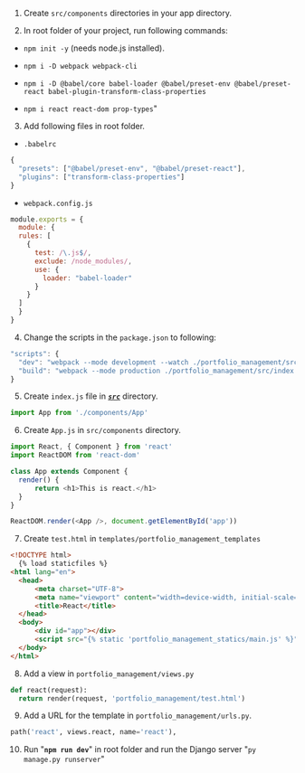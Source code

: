 1. Create `src/components` directories in your app directory.

   

2. In root folder of your project, run following commands:

  * `npm init -y` (needs node.js installed).

  

  * `npm i -D webpack webpack-cli`

  

  * `npm i -D @babel/core babel-loader @babel/preset-env @babel/preset-react babel-plugin-transform-class-properties`

  

  * `npm i react react-dom prop-types`"

  

3. Add following files in root folder.

  * `.babelrc`

  ```javascript
  {
    "presets": ["@babel/preset-env", "@babel/preset-react"],
    "plugins": ["transform-class-properties"]
  }
  ```

  * `webpack.config.js`

  ```javascript
  module.exports = {
    module: {
  	rules: [
  	  {
  		test: /\.js$/,
  		exclude: /node_modules/,
  		use: {
  		  loader: "babel-loader"
  		}
  	  }
  	]
    }
  }
  ```


4. Change the scripts in the `package.json` to following:

  ```javascript
  "scripts": {
  	"dev": "webpack --mode development --watch ./portfolio_management/src/index.js --output ./static/portfolio_management_statics/main.js",
  	"build": "webpack --mode production ./portfolio_management/src/index.js --output ./static/portfolio_management_statics/main.js"
  }
  ```

  

5. Create `index.js` file in *<u>**`src`**</u>* directory.

  ```javascript
  import App from './components/App'
  ```

  

6. Create `App.js` in `src/components` directory.

  ```javascript
  import React, { Component } from 'react'
  import ReactDOM from 'react-dom'
  
  class App extends Component {
  	render() {
  		return <h1>This is react.</h1>
  	}
  }
  
  ReactDOM.render(<App />, document.getElementById('app'))
  ```

  

7. Create `test.html` in `templates/portfolio_management_templates`

  ```html
<!DOCTYPE html>
	{% load staticfiles %}
<html lang="en">
    <head>
        <meta charset="UTF-8">
        <meta name="viewport" content="width=device-width, initial-scale=1.0">
        <title>React</title>
    </head>
    <body>
        <div id="app"></div>
        <script src="{% static 'portfolio_management_statics/main.js' %}"></script>
    </body>
</html>
  ```




8. Add a view in `portfolio_management/views.py`

  ```python
  def react(request):
  	return render(request, 'portfolio_management/test.html')
  ```

  

9. Add a URL for the template in `portfolio_management/urls.py`.

  ```python
  path('react', views.react, name='react'),
  ```

  

10. Run "**`npm run dev`**" in root folder and run the Django server "`py manage.py runserver`"